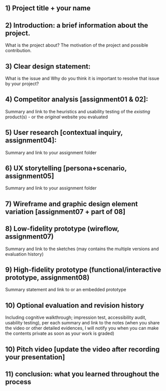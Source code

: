 ## 1) Project title + your name


## 2) Introduction: a brief information about the project. 
What is the project about? The motivation of the project and possible contribution.


## 3) Clear design statement: 
What is the issue and Why do you think it is important to resolve that issue by your project? 


## 4) Competitor analysis [assignment01 & 02]:
Summary and link to the heuristics and usability testing of the *existing* product(s) - or the *original* website you evaluated


## 5) User research [contextual inquiry, assignment04]:
Summary and link to your assignment folder


## 6) UX storytelling [persona+scenario, assignment05]
Summary and link to your assignment folder


## 7) Wireframe and graphic design element variation [assignment07 + part of 08]


## 8) Low-fidelity prototype (wireflow, assignment07)
Summary and link to the sketches (may contains the multiple versions and evaluation history)


## 9) High-fidelity prototype (functional/interactive prototype, assignment08)
Summary statement and link to or an embedded prototype


## 10) Optional evaluation and revision history 
Including cognitive walkthrough; impression test, accessibility audit, usability testing), per each summary and link to the notes (when you share the video or other detailed evidences, I will notify you when you can make the contents private as soon as your work is graded)


## 10) Pitch video [update the video after recording your presentation]


## 11) conclusion: what you learned throughout the process

